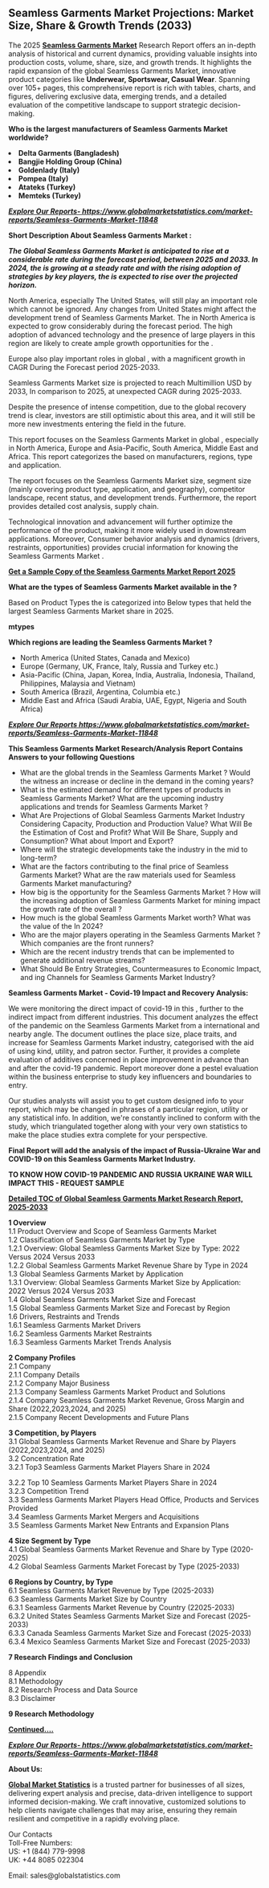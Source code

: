 <h2>Seamless Garments Market Projections: Market Size, Share & Growth Trends (2033)</h2><p>The 2025 <strong><a href="https://www.globalmarketstatistics.com/market-reports/Seamless-Garments-Market-11848">Seamless Garments Market</a></strong> Research Report offers an in-depth analysis of historical and current dynamics, providing valuable insights into production costs, volume, share, size, and growth trends. It highlights the rapid expansion of the global Seamless Garments Market, innovative product categories like <strong>Underwear, Sportswear, Casual Wear</strong>. Spanning over 105+ pages, this comprehensive report is rich with tables, charts, and figures, delivering exclusive data, emerging trends, and a detailed evaluation of the competitive landscape to support strategic decision-making.</p><p><strong>Who is the largest manufacturers of Seamless Garments Market worldwide?</strong></p><p><strong><li>Delta Garments (Bangladesh)<li>Bangjie Holding Group (China)<li>Goldenlady (Italy)<li>Pompea (Italy)<li>Atateks (Turkey)<li>Memteks (Turkey)</strong></p><p><strong><em><a href="https://www.globalmarketstatistics.com/market-reports/Seamless-Garments-Market-11848">Explore Our Reports-&nbsp;https://www.globalmarketstatistics.com/market-reports/Seamless-Garments-Market-11848</a></em></strong></p><p><strong>Short Description About Seamless Garments Market :</strong></p><p><strong><em>The Global Seamless Garments Market is anticipated to rise at a considerable rate during the forecast period, between 2025 and 2033. In 2024, the is growing at a steady rate and with the rising adoption of strategies by key players, the is expected to rise over the projected horizon.</em></strong></p><p>North America, especially The United States, will still play an important role which cannot be ignored. Any changes from United States might affect the development trend of Seamless Garments Market. The in North America is expected to grow considerably during the forecast period. The high adoption of advanced technology and the presence of large players in this region are likely to create ample growth opportunities for the .</p><p>Europe also play important roles in global , with a magnificent growth in CAGR During the Forecast period 2025-2033.</p><p>Seamless Garments Market size is projected to reach Multimillion USD by 2033, In comparison to 2025, at unexpected CAGR during 2025-2033.</p><p>Despite the presence of intense competition, due to the global recovery trend is clear, investors are still optimistic about this area, and it will still be more new investments entering the field in the future.</p><p>This report focuses on the Seamless Garments Market in global , especially in North America, Europe and Asia-Pacific, South America, Middle East and Africa. This report categorizes the based on manufacturers, regions, type and application.</p><p>The report focuses on the Seamless Garments Market size, segment size (mainly covering product type, application, and geography), competitor landscape, recent status, and development trends. Furthermore, the report provides detailed cost analysis, supply chain.</p><p>Technological innovation and advancement will further optimize the performance of the product, making it more widely used in downstream applications. Moreover, Consumer behavior analysis and dynamics (drivers, restraints, opportunities) provides crucial information for knowing the Seamless Garments Market .</p><p><strong><a href="https://www.globalmarketstatistics.com/market-reports/Seamless-Garments-Market-11848">Get a Sample Copy of the Seamless Garments Market Report 2025</a></strong></p><p><strong>What are the types of Seamless Garments Market available in the ?</strong></p><p>Based on Product Types the is categorized into Below types that held the largest Seamless Garments Market share in 2025.</p><p><strong>mtypes</strong></p><p><strong>Which regions are leading the Seamless Garments Market ?</strong></p><ul><li>North America (United States, Canada and Mexico)</li><li>Europe (Germany, UK, France, Italy, Russia and Turkey etc.)</li><li>Asia-Pacific (China, Japan, Korea, India, Australia, Indonesia, Thailand, Philippines, Malaysia and Vietnam)</li><li>South America (Brazil, Argentina, Columbia etc.)</li><li>Middle East and Africa (Saudi Arabia, UAE, Egypt, Nigeria and South Africa)</li></ul><p><strong><em><a href="https://www.globalmarketstatistics.com/market-reports/Seamless-Garments-Market-11848">Explore Our Reports https://www.globalmarketstatistics.com/market-reports/Seamless-Garments-Market-11848</a></em></strong></p><p><strong>This Seamless Garments Market Research/Analysis Report Contains Answers to your following Questions</strong></p><ul><li>What are the global trends in the Seamless Garments Market ? Would the witness an increase or decline in the demand in the coming years?</li><li>What is the estimated demand for different types of products in Seamless Garments Market? What are the upcoming industry applications and trends for Seamless Garments Market ?</li><li>What Are Projections of Global Seamless Garments Market Industry Considering Capacity, Production and Production Value? What Will Be the Estimation of Cost and Profit? What Will Be Share, Supply and Consumption? What about Import and Export?</li><li>Where will the strategic developments take the industry in the mid to long-term?</li><li>What are the factors contributing to the final price of Seamless Garments Market? What are the raw materials used for Seamless Garments Market manufacturing?</li><li>How big is the opportunity for the Seamless Garments Market ? How will the increasing adoption of Seamless Garments Market for mining impact the growth rate of the overall ?</li><li>How much is the global Seamless Garments Market worth? What was the value of the In 2024?</li><li>Who are the major players operating in the Seamless Garments Market ? Which companies are the front runners?</li><li>Which are the recent industry trends that can be implemented to generate additional revenue streams?</li><li>What Should Be Entry Strategies, Countermeasures to Economic Impact, and ing Channels for Seamless Garments Market Industry?</li></ul><p><strong>Seamless Garments Market - Covid-19 Impact and Recovery Analysis:</strong></p><p>We were monitoring the direct impact of covid-19 in this , further to the indirect impact from different industries. This document analyzes the effect of the pandemic on the Seamless Garments Market from a international and nearby angle. The document outlines the place size, place traits, and increase for Seamless Garments Market industry, categorised with the aid of using kind, utility, and patron sector. Further, it provides a complete evaluation of additives concerned in place improvement in advance than and after the covid-19 pandemic. Report moreover done a pestel evaluation within the business enterprise to study key influencers and boundaries to entry.</p><p>Our studies analysts will assist you to get custom designed info to your report, which may be changed in phrases of a particular region, utility or any statistical info. In addition, we're constantly inclined to conform with the study, which triangulated together along with your very own statistics to make the place studies extra complete for your perspective.</p><p><strong>Final Report will add the analysis of the impact of Russia-Ukraine War and COVID-19 on this Seamless Garments Market Industry.</strong></p><p><strong>TO KNOW HOW COVID-19 PANDEMIC AND RUSSIA UKRAINE WAR WILL IMPACT THIS - REQUEST SAMPLE</strong></p><p><strong><a href="https://www.globalmarketstatistics.com/market-reports/Seamless-Garments-Market-11848">Detailed TOC of Global Seamless Garments Market Research Report, 2025-2033</a></strong></p><p><strong>1 Overview</strong><br /> 1.1 Product Overview and Scope of Seamless Garments Market<br /> 1.2 Classification of Seamless Garments Market by Type<br /> 1.2.1 Overview: Global Seamless Garments Market Size by Type: 2022 Versus 2024 Versus 2033<br /> 1.2.2 Global Seamless Garments Market Revenue Share by Type in 2024<br /> 1.3 Global Seamless Garments Market by Application<br /> 1.3.1 Overview: Global Seamless Garments Market Size by Application: 2022&nbsp;Versus 2024 Versus 2033<br /> 1.4 Global Seamless Garments Market Size and Forecast<br /> 1.5 Global Seamless Garments Market Size and Forecast by Region<br /> 1.6 Drivers, Restraints and Trends<br /> 1.6.1 Seamless Garments Market Drivers<br /> 1.6.2 Seamless Garments Market Restraints<br /> 1.6.3 Seamless Garments Market Trends Analysis</p><p><strong>2 Company Profiles</strong><br /> 2.1 Company<br /> 2.1.1 Company Details<br /> 2.1.2 Company Major Business<br /> 2.1.3 Company Seamless Garments Market Product and Solutions<br /> 2.1.4 Company Seamless Garments Market Revenue, Gross Margin and Share (2022,2023,2024, and 2025)<br /> 2.1.5 Company Recent Developments and Future Plans</p><p><strong>3 Competition, by Players</strong><br /> 3.1 Global Seamless Garments Market Revenue and Share by Players (2022,2023,2024, and 2025)<br /> 3.2 Concentration Rate<br /> 3.2.1 Top3 Seamless Garments Market Players Share in 2024</p><p>3.2.2 Top 10 Seamless Garments Market Players Share in 2024<br /> 3.2.3 Competition Trend<br /> 3.3 Seamless Garments Market Players Head Office, Products and Services Provided<br /> 3.4 Seamless Garments Market Mergers and Acquisitions<br /> 3.5 Seamless Garments Market New Entrants and Expansion Plans</p><p><strong>4 Size Segment by Type</strong><br /> 4.1 Global Seamless Garments Market Revenue and Share by Type (2020-2025)<br /> 4.2 Global Seamless Garments Market Forecast by Type (2025-2033)</p><p><strong>6 Regions by Country, by Type</strong><br /> 6.1 Seamless Garments Market Revenue by Type (2025-2033)<br /> 6.3 Seamless Garments Market Size by Country<br /> 6.3.1 Seamless Garments Market Revenue by Country (22025-2033)<br /> 6.3.2 United States Seamless Garments Market Size and Forecast (2025-2033)<br /> 6.3.3 Canada Seamless Garments Market Size and Forecast (2025-2033)<br /> 6.3.4 Mexico Seamless Garments Market Size and Forecast (2025-2033)</p><p><strong>7 Research Findings and Conclusion</strong></p><p>8 Appendix<br /> 8.1 Methodology<br /> 8.2 Research Process and Data Source<br /> 8.3 Disclaimer</p><p><strong>9 Research Methodology</strong></p><p><strong><a href="https://www.globalmarketstatistics.com/market-reports/Seamless-Garments-Market-11848">Continued&hellip;.</a></strong></p><p><strong><em><a href="https://www.globalmarketstatistics.com/market-reports/Seamless-Garments-Market-11848">Explore Our Reports-&nbsp;https://www.globalmarketstatistics.com/market-reports/Seamless-Garments-Market-11848</a></em></strong></p><p><strong>About Us:</strong></p><p><strong><a href="https://www.globalmarketstatistics.com/">Global Market Statistics</a></strong> is a trusted partner for businesses of all sizes, delivering expert analysis and precise, data-driven intelligence to support informed decision-making. We craft innovative, customized solutions to help clients navigate challenges that may arise, ensuring they remain resilient and competitive in a rapidly evolving place.</p><p>Our Contacts<br /> Toll-Free Numbers:<br /> US: +1 (844) 779-9998<br /> UK: +44 8085 022304</p><p>Email: sales@globalstatistics.com</p>
